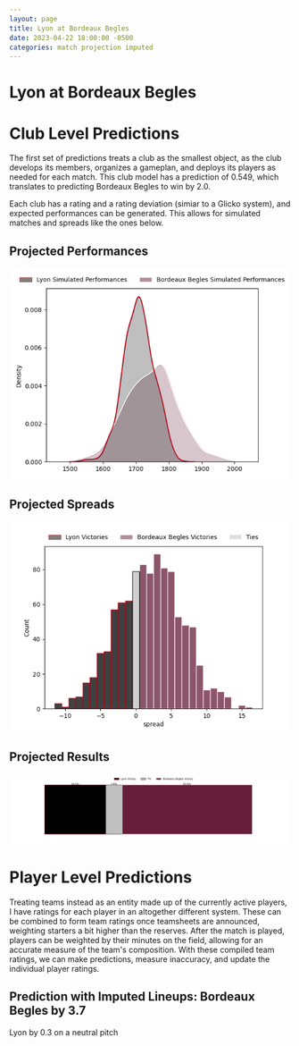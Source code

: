 ```yaml
---  
layout: page  
title: Lyon at Bordeaux Begles  
date: 2023-04-22 18:00:00 -0500  
categories: match projection imputed  
---
```

# Lyon at Bordeaux Begles

# Club Level Predictions


The first set of predictions treats a club as the smallest object, as the club develops its members, organizes a gameplan, and deploys its players as needed for each match. This club model has a prediction of 0.549, which translates to predicting Bordeaux Begles to win by 2.0.

Each club has a rating and a rating deviation (simiar to a Glicko system), and expected performances can be generated. This allows for simulated matches and spreads like the ones below.
## Projected Performances


![Projected Performances](plots/performances_2023-04-22-BordeauxBegles-Lyon.png)
## Projected Spreads


![Projected Spreads](plots/spreads_2023-04-22-BordeauxBegles-Lyon.png)
## Projected Results


![Projected Results](plots/resultbar_2023-04-22-BordeauxBegles-Lyon.png)
# Player Level Predictions


Treating teams instead as an entity made up of the currently active players, I have ratings for each player in an altogether different system. These can be combined to form team ratings once teamsheets are announced, weighting starters a bit higher than the reserves. After the match is played, players can be weighted by their minutes on the field, allowing for an accurate measure of the team's composition. With these compiled team ratings, we can make predictions, measure inaccuracy, and update the individual player ratings.
## Prediction with Imputed Lineups: Bordeaux Begles by 3.7


Lyon by 0.3 on a neutral pitch

